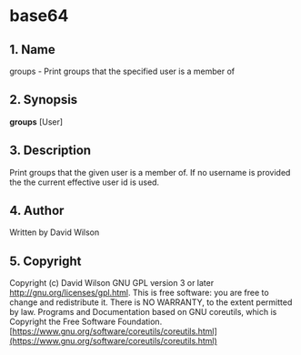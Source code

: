 # base64

## 1. Name

groups - Print groups that the specified user is a member of

## 2. Synopsis

**groups** \[User\]

## 3. Description

Print groups that the given user is a member of. If no username is
provided the the current effective user id is used.

## 4. Author

Written by David Wilson

## 5. Copyright

Copyright (c) David Wilson   GNU GPL version 3 or later
<http://gnu.org/licenses/gpl.html>. This is free software: you are free
to change and redistribute it.  There is NO WARRANTY, to the extent
permitted by law.   Programs and Documentation based on GNU coreutils,
which is Copyright the Free Software Foundation.
[https://www.gnu.org/software/coreutils/coreutils.html](https://www.gnu.org/software/coreutils/coreutils.html)
